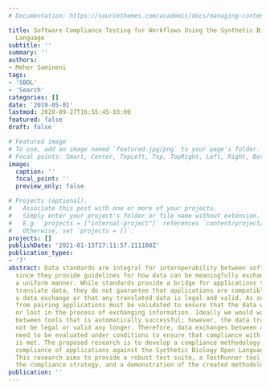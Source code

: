 ```yaml
---
# Documentation: https://sourcethemes.com/academic/docs/managing-content/

title: Software Compliance Testing for Workflows Using the Synthetic Biology Open
  Language
subtitle: ''
summary: ''
authors:
- Meher Samineni
tags:
- 'SBOL'
- 'Search'
categories: []
date: '2019-05-01'
lastmod: 2020-09-27T16:55:45-03:00
featured: false
draft: false

# Featured image
# To use, add an image named `featured.jpg/png` to your page's folder.
# Focal points: Smart, Center, TopLeft, Top, TopRight, Left, Right, BottomLeft, Bottom, BottomRight.
image:
  caption: ''
  focal_point: ''
  preview_only: false

# Projects (optional).
#   Associate this post with one or more of your projects.
#   Simply enter your project's folder or file name without extension.
#   E.g. `projects = ["internal-project"]` references `content/project/deep-learning/index.md`.
#   Otherwise, set `projects = []`.
projects: []
publishDate: '2021-01-15T17:11:57.111108Z'
publication_types:
- '7'
abstract: Data standards are integral for interoperability between software applications,
  since they provide guidelines for how data can be meaningfully exchanged and in
  a uniform manner. While standards provide a bridge for applications to share and
  translate data, they do not guarantee that applications are compatible to perform
  a data exchange or that any translated data is legal and valid. As such, data passed
  from pairing applications must be validated to ensure that the data was not transformed
  or lost in the process of exchanging information. Ideally we would want an exchange
  between tools that is automatically successful; however, the data translated might
  not be legal or valid any longer. Therefore, data exchanges between applications
  need to be evaluated under conditions to ensure that compliance with the standard
  is met. The proposed research is to develop a compliance methodology that tests
  compliance of applications against the Synthetic Biology Open Language (SBOL) standard.
  This research aims to provide a robust test suite, a TestRunner tool implementing
  the compliance strategy, and a demonstration of the created methodology.
publication: ''
---
```

